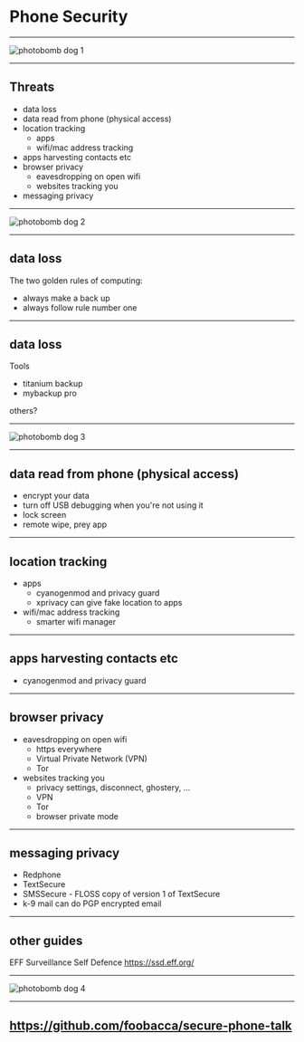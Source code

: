 Phone Security
==============

---------

![photobomb dog 1](img/Photobomb_dog1.jpg)

----------

Threats
-------

* data loss
* data read from phone (physical access)
* location tracking
    * apps
    * wifi/mac address tracking
* apps harvesting contacts etc
* browser privacy
    * eavesdropping on open wifi
    * websites tracking you
* messaging privacy

---------

![photobomb dog 2](img/Photobomb_dog2.jpg)

----------

data loss
---------

The two golden rules of computing:

* always make a back up
* always follow rule number one

----------

data loss
---------

Tools

- titanium backup
- mybackup pro

others?

---------

![photobomb dog 3](img/Photobomb_dog3.jpg)

----------

data read from phone (physical access)
---------

* encrypt your data
* turn off USB debugging when you're not using it
* lock screen
* remote wipe, prey app

----------

location tracking
---------

* apps
    * cyanogenmod and privacy guard
    * xprivacy can give fake location to apps
* wifi/mac address tracking
    * smarter wifi manager


----------

apps harvesting contacts etc
---------

* cyanogenmod and privacy guard

----------

browser privacy
---------

* eavesdropping on open wifi
    * https everywhere
    * Virtual Private Network (VPN)
    * Tor
* websites tracking you
    * privacy settings, disconnect, ghostery, ...
    * VPN
    * Tor
    * browser private mode

----------

messaging privacy
---------

* Redphone
* TextSecure
* SMSSecure - FLOSS copy of version 1 of TextSecure
* k-9 mail can do PGP encrypted email

---------

other guides
---------

EFF Surveillance Self Defence https://ssd.eff.org/

---------

![photobomb dog 4](img/Photobomb_dog4.jpg)

----------

https://github.com/foobacca/secure-phone-talk
--------------------------------------------
